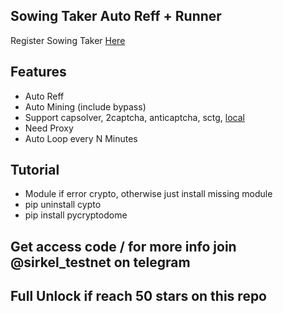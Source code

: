 ## Sowing Taker Auto Reff + Runner

Register Sowing Taker [Here](https://sowing.taker.xyz/?start=KR7TTJZR)

## Features

- Auto Reff
- Auto Mining (include bypass)
- Support capsolver, 2captcha, anticaptcha, sctg, [local](https://github.com/Theyka/Turnstile-Solver)
- Need Proxy
- Auto Loop every N Minutes

## Tutorial

- Module if error crypto, otherwise just install missing module
- pip uninstall cypto
- pip install pycryptodome

## Get access code / for more info join @sirkel_testnet on telegram

## Full Unlock if reach 50 stars on this repo
